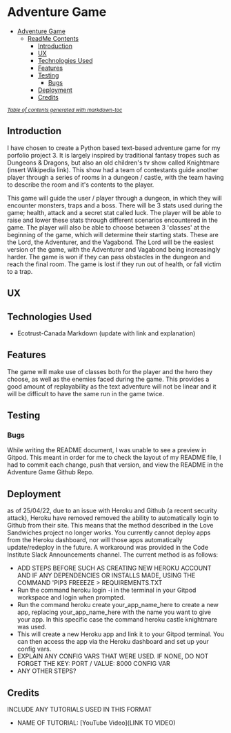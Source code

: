# Adventure Game

- [Adventure Game](#adventure-game)
  * [ReadMe Contents](#readme-contents)
    + [Introduction](#introduction)
    + [UX](#ux)
    + [Technologies Used](#technologies-used)
    + [Features](#features)
    + [Testing](#testing)
      - [Bugs](#bugs)     
    + [Deployment](#deployment)
    + [Credits](#credits)

<small><i><a href='http://ecotrust-canada.github.io/markdown-toc/'>Table of contents generated with markdown-toc</a></i></small>

## Introduction

I have chosen to create a Python based text-based adventure game for my porfolio project 3. It is largely inspired by traditional fantasy tropes such as Dungeons & Dragons, but also an old children's tv show called Knightmare (insert Wikipedia link). This show had a team of contestants guide another player through a series of rooms in a dungeon / castle, with the team having to describe the room and it's contents to the player. 

This game will guide the user / player through a dungeon, in which they will encounter monsters, traps and a boss. There will be 3 stats used during the game; health, attack and a secret stat called luck. The player will be able to raise and lower these stats through different scenarios encountered in the game. The player will also be able to choose between 3 'classes' at the beginning of the game, which will determine their starting stats. These are the Lord, the Adventurer, and the Vagabond. The Lord will be the easiest version of the game, with the Adventurer and Vagabond being increasingly harder. The game is won if they can pass obstacles in the dungeon and reach the final room. The game is lost if they run out of health, or fall victim to a trap.


## UX



## Technologies Used

* Ecotrust-Canada Markdown (update with link and explanation)



## Features

The game will make use of classes both for the player and the hero they choose, as well as the enemies faced during the game. This provides a good amount of replayability as the text adventure will not be linear and it will be difficult to have the same run in the game twice.



## Testing
### Bugs
While writing the README document, I was unable to see a preview in Gitpod. This meant in order for me to check the layout of my README file, I had to commit each change, push that version, and view the README in the Adventure Game Github Repo.


## Deployment

as of 25/04/22, due to an issue with Heroku and Github (a recent security attack), Heroku have removed removed the ability to automatically login to Github from their site. This means that the method described in the Love Sandwiches project no longer works. You currently cannot deploy apps from the Heroku dashboard, nor will those apps automatically update/redeploy in the future. A workaround was provided in the Code Institute Slack Announcements channel. The current method is as follows:

* ADD STEPS BEFORE SUCH AS CREATING NEW HEROKU ACCOUNT AND IF ANY DEPENDENCIES OR INSTALLS MADE, USING THE COMMAND 'PIP3 FREEEZE > REQUIREMENTS.TXT
* Run the command heroku login -i in the terminal in your Gitpod workspace and login when prompted. 
* Run the command heroku create your_app_name_here to create a new app, replacing your_app_name_here with the name you want to give your  app. In this specific case the command heroku castle knightmare was used. 
* This will create a new Heroku app and link it to your Gitpod terminal. You can then access the app via the Heroku dashboard and set up your config vars.
* EXPLAIN ANY CONFIG VARS THAT WERE USED. IF NONE, DO NOT FORGET THE KEY: PORT / VALUE: 8000 CONFIG VAR
* ANY OTHER STEPS?


## Credits

INCLUDE ANY TUTORIALS USED IN THIS FORMAT

* NAME OF TUTORIAL: [YouTube Video](LINK TO VIDEO)